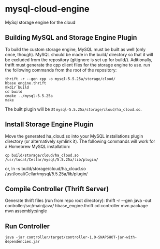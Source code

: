 mysql-cloud-engine
==================

MySql storage engine for the cloud


Building MySQL and Storage Engine Plugin
----------------------------------------

To build the custom storage engine, MySQL must be built as well (only
once, though).  MySQL should be made in the build/ directory so that it
will be excluded from the repository (gitignore is set up for build/).
Aditionally, thrift must generate the cpp client files for the storage
engine to use.  run the following commands from the root of the repository:

    thrift -r --gen cpp -o mysql-5.5.25a/storage/cloud/ hbase_engine.thrift
    mkdir build
    cd build
    cmake ../mysql-5.5.25a
    make

The built plugin will be at `mysql-5.5.25a/storage/cloud/ha_cloud.so`.

Install Storage Engine Plugin
-----------------------------
Move the generated ha_cloud.so into your MySQL installations plugin
directory (or alternatively symlink it).  The following commands will
work for a Homebrew MySQL installation:

    cp build/storage/cloud/ha_cloud.so /usr/local/Cellar/mysql/5.5.25a/lib/plugin/
or,
    ln -s build/storage/cloud/ha_cloud.so /usr/local/Cellar/mysql/5.5.25a/lib/plugin/


Compile Controller (Thrift Server)
----------------------------------

Generate thrift files (run from repo root directory):
    thrift -r --gen java -out controller/src/main/java/
    hbase_engine.thrift 
    cd controller
    mvn package
    mvn assembly:single

Run Controller
--------------
    java -jar controller/target/controller-1.0-SNAPSHOT-jar-with-dependencies.jar

